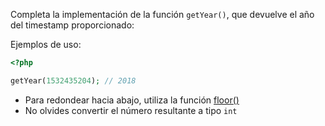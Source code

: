 Completa la implementación de la función `getYear()`, que devuelve el año del timestamp proporcionado:

Ejemplos de uso:

```php
<?php

getYear(1532435204); // 2018
```

* Para redondear hacia abajo, utiliza la función [floor()](https://php.net/manual/es/function.floor.php)
* No olvides convertir el número resultante a tipo `int`

